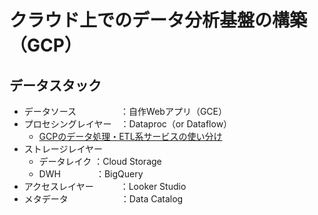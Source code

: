 # クラウド上でのデータ分析基盤の構築（GCP）

## データスタック
* データソース　　　　　：自作Webアプリ（GCE）
* プロセシングレイヤー　：Dataproc（or Dataflow）
    * [GCPのデータ処理・ETL系サービスの使い分け](https://qiita.com/tomoyanamekawa/items/e45317bada702159add0)
* ストレージレイヤー　
    * データレイク ：Cloud Storage
    * DWH　　　　：BigQuery
* アクセスレイヤー　　　：Looker Studio
* メタデータ　　　　　　：Data Catalog